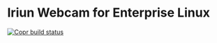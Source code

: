 # Iriun Webcam for Enterprise Linux

[![Copr build status](https://copr.fedorainfracloud.org/coprs/rmnscnce/iriun-webcam_el/package/iriunwebcam/status_image/last_build.png)](https://copr.fedorainfracloud.org/coprs/rmnscnce/iriun-webcam_el/package/iriunwebcam/)
